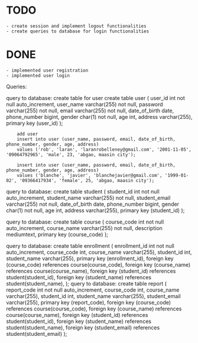 # TODO
    - create session and implement logout functionalities
    - create queries to database for login functionalities 

# DONE
    - implemented user registration
    - implemented user login





Queries:

query to database:
        create table for user
		create table user (
			user_id int not null auto_increment,
            user_name varchar(255) not null,
            password varchar(255) not null,
            email varchar(255) not null,
            date_of_birth date,
            phone_number bigint,
            gender char(1) not null,
            age int,
            address varchar(255),
            primary key (user_id)
		);

        add user 
        insert into user (user_name, password, email, date_of_birth, phone_number, gender, age, address)
        values ('rob', 'laran', 'laranrobelleney@gmail.com', '2001-11-05', '09064792965', 'male', 23, 'abgao, maasin city');

        insert into user (user_name, password, email, date_of_birth, phone_number, gender, age, address)
        values ('blanche', 'javier', 'blanchejavier@gmail.com', '1999-01-02', '09366417934', 'female', 25, 'abgao, maasin city');

query to database:
		create table student (
			student_id int not null auto_increment,
            student_name varchar(255) not null,
            student_email varchar(255) not null,
            date_of_birth date,
            phone_number bigint,
            gender char(1) not null,
            age int,
            address varchar(255),
            primary key (student_id)
		);

query to database:
create table course (
    course_code int not null auto_increment,
    course_name varchar(255) not null,
    description mediumtext,
    primary key (course_code)
);

query to database:
    create table enrollment (
        enrollment_id int not null auto_increment,
        course_code int,
        course_name varchar(255),
        student_id int,
        student_name varchar(255),
        primary key (enrollment_id),
        foreign key (course_code) references course(course_code),
        foreign key (course_name) references course(course_name),
        foreign key (student_id) references student(student_id),
        foreign key (student_name) references student(student_name),
    );
query to database:
        create table report (
            report_code int not null auto_increment,
            course_code int,
            course_name varchar(255),
            student_id int,
            student_name varchar(255),
            student_email varchar(255),
            primary key (report_code),
            foreign key (course_code) references course(course_code),
            foreign key (course_name) references course(course_name),
            foreign key (student_id) references student(student_id),
            foreign key (student_name) references student(student_name),
            foreign key (student_email) references student(student_email)
        );
        